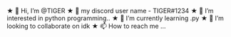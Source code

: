 ★ 👋 Hi, I’m @TIGER
★ 👑 my discord user name - TIGER#1234
★ 👀 I’m interested in python programming..
★ 🌱 I’m currently learning .py
★ 💞️ I’m looking to collaborate on idk
★ 📫 How to reach me ...

<!---
TIGER43211/TIGER43211 is a ✨ special ✨ repository because its `README.md` (this file) appears on your GitHub profile.
You can click the Preview link to take a look at your changes.
--->
